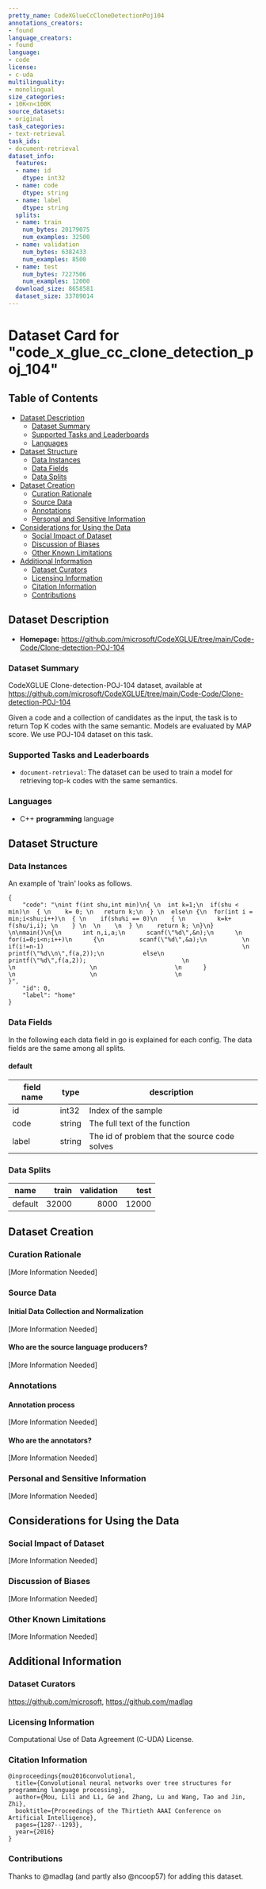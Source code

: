 ```yaml
---
pretty_name: CodeXGlueCcCloneDetectionPoj104
annotations_creators:
- found
language_creators:
- found
language:
- code
license:
- c-uda
multilinguality:
- monolingual
size_categories:
- 10K<n<100K
source_datasets:
- original
task_categories:
- text-retrieval
task_ids:
- document-retrieval
dataset_info:
  features:
  - name: id
    dtype: int32
  - name: code
    dtype: string
  - name: label
    dtype: string
  splits:
  - name: train
    num_bytes: 20179075
    num_examples: 32500
  - name: validation
    num_bytes: 6382433
    num_examples: 8500
  - name: test
    num_bytes: 7227506
    num_examples: 12000
  download_size: 8658581
  dataset_size: 33789014
---
```

# Dataset Card for "code_x_glue_cc_clone_detection_poj_104"

## Table of Contents
- [Dataset Description](#dataset-description)
  - [Dataset Summary](#dataset-summary)
  - [Supported Tasks and Leaderboards](#supported-tasks)
  - [Languages](#languages)
- [Dataset Structure](#dataset-structure)
  - [Data Instances](#data-instances)
  - [Data Fields](#data-fields)
  - [Data Splits](#data-splits-sample-size)
- [Dataset Creation](#dataset-creation)
  - [Curation Rationale](#curation-rationale)
  - [Source Data](#source-data)
  - [Annotations](#annotations)
  - [Personal and Sensitive Information](#personal-and-sensitive-information)
- [Considerations for Using the Data](#considerations-for-using-the-data)
  - [Social Impact of Dataset](#social-impact-of-dataset)
  - [Discussion of Biases](#discussion-of-biases)
  - [Other Known Limitations](#other-known-limitations)
- [Additional Information](#additional-information)
  - [Dataset Curators](#dataset-curators)
  - [Licensing Information](#licensing-information)
  - [Citation Information](#citation-information)
  - [Contributions](#contributions)

## Dataset Description

- **Homepage:** https://github.com/microsoft/CodeXGLUE/tree/main/Code-Code/Clone-detection-POJ-104

### Dataset Summary

CodeXGLUE Clone-detection-POJ-104 dataset, available at https://github.com/microsoft/CodeXGLUE/tree/main/Code-Code/Clone-detection-POJ-104

Given a code and a collection of candidates as the input, the task is to return Top K codes with the same semantic. Models are evaluated by MAP score.
We use POJ-104 dataset on this task.

### Supported Tasks and Leaderboards

- `document-retrieval`: The dataset can be used to train a model for retrieving top-k codes with the same semantics.

### Languages

- C++ **programming** language

## Dataset Structure

### Data Instances

An example of 'train' looks as follows.
```
{
    "code": "\nint f(int shu,int min)\n{ \n  int k=1;\n  if(shu < min)\n  { \n    k= 0; \n   return k;\n  } \n  else\n {\n  for(int i = min;i<shu;i++)\n  { \n    if(shu%i == 0)\n    { \n         k=k+ f(shu/i,i); \n    } \n  \n    \n  } \n    return k; \n}\n} \n\nmain()\n{\n      int n,i,a;\n      scanf(\"%d\",&n);\n      \n      for(i=0;i<n;i++)\n      {\n          scanf(\"%d\",&a);\n          \n          if(i!=n-1)                                                        \n           printf(\"%d\\n\",f(a,2));\n           else\n           printf(\"%d\",f(a,2));                           \n                                      \n                     \n                      \n      }              \n                     \n                      \n                      }", 
    "id": 0, 
    "label": "home"
}
```

### Data Fields

In the following each data field in go is explained for each config. The data fields are the same among all splits.

#### default

|field name| type |                 description                  |
|----------|------|----------------------------------------------|
|id        |int32 | Index of the sample                          |
|code      |string| The full text of the function                |
|label     |string| The id of problem that the source code solves|

### Data Splits

| name  |train|validation|test |
|-------|----:|---------:|----:|
|default|32000|      8000|12000|

## Dataset Creation

### Curation Rationale

[More Information Needed]

### Source Data

#### Initial Data Collection and Normalization

[More Information Needed]

#### Who are the source language producers?

[More Information Needed]

### Annotations

#### Annotation process

[More Information Needed]

#### Who are the annotators?

[More Information Needed]

### Personal and Sensitive Information

[More Information Needed]

## Considerations for Using the Data

### Social Impact of Dataset

[More Information Needed]

### Discussion of Biases

[More Information Needed]

### Other Known Limitations

[More Information Needed]

## Additional Information

### Dataset Curators

https://github.com/microsoft, https://github.com/madlag

### Licensing Information

Computational Use of Data Agreement (C-UDA) License.

### Citation Information

```
@inproceedings{mou2016convolutional,
  title={Convolutional neural networks over tree structures for programming language processing},
  author={Mou, Lili and Li, Ge and Zhang, Lu and Wang, Tao and Jin, Zhi},
  booktitle={Proceedings of the Thirtieth AAAI Conference on Artificial Intelligence},
  pages={1287--1293},
  year={2016}
}
```

### Contributions

Thanks to @madlag (and partly also @ncoop57) for adding this dataset.